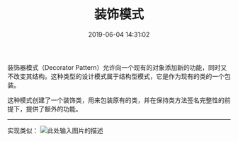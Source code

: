 ﻿---
layout: post
title:  "装饰模式"
date:   2019-06-04 14:31:02
categories: 
   - 设计模式
tags:
   - 设计模式
---

装饰器模式（Decorator Pattern）允许向一个现有的对象添加新的功能，同时又不改变其结构。这种类型的设计模式属于结构型模式，它是作为现有的类的一个包装。

这种模式创建了一个装饰类，用来包装原有的类，并在保持类方法签名完整性的前提下，提供了额外的功能。


----------
实现类似：
![此处输入图片的描述][1]


  [1]: https://www.runoob.com/wp-content/uploads/2014/08/decorator_pattern_uml_diagram.jpg